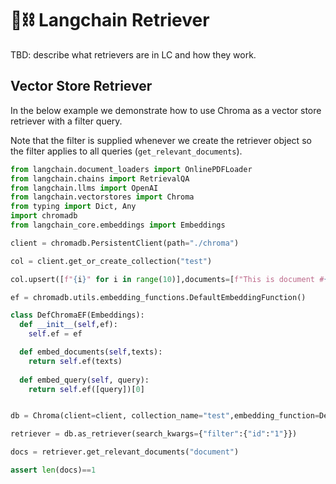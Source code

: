 # 🦜⛓️ Langchain Retriever

TBD: describe what retrievers are in LC and how they work.

## Vector Store Retriever

In the below example we demonstrate how to use Chroma as a vector store retriever with a filter query.

Note that the filter is supplied whenever we create the retriever object so the filter applies to all queries (`get_relevant_documents`).

```py
from langchain.document_loaders import OnlinePDFLoader
from langchain.chains import RetrievalQA
from langchain.llms import OpenAI
from langchain.vectorstores import Chroma
from typing import Dict, Any
import chromadb
from langchain_core.embeddings import Embeddings

client = chromadb.PersistentClient(path="./chroma")

col = client.get_or_create_collection("test")

col.upsert([f"{i}" for i in range(10)],documents=[f"This is document #{i}" for i in range(10)],metadatas=[{"id":f"{i}"} for i in range(10)])

ef = chromadb.utils.embedding_functions.DefaultEmbeddingFunction()

class DefChromaEF(Embeddings):
  def __init__(self,ef):
    self.ef = ef

  def embed_documents(self,texts):
    return self.ef(texts)
  
  def embed_query(self, query):
    return self.ef([query])[0]


db = Chroma(client=client, collection_name="test",embedding_function=DefChromaEF(ef))

retriever = db.as_retriever(search_kwargs={"filter":{"id":"1"}})

docs = retriever.get_relevant_documents("document")

assert len(docs)==1
```
